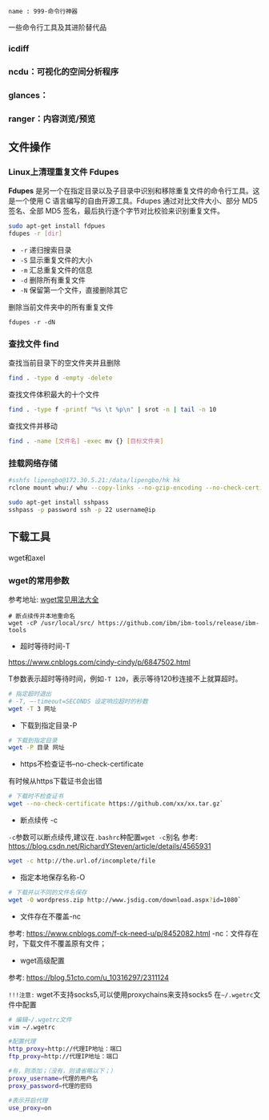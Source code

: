 ```
name : 999-命令行神器
```

一些命令行工具及其进阶替代品

### icdiff

### ncdu：可视化的空间分析程序

### glances：


### ranger：内容浏览/预览


## 文件操作

###  Linux上清理重复文件  Fdupes

**Fdupes**
是另一个在指定目录以及子目录中识别和移除重复文件的命令行工具。这是一个使用 C
语言编写的自由开源工具。Fdupes 通过对比文件大小、部分 MD5 签名、全部 MD5
签名，最后执行逐个字节对比校验来识别重复文件。

```bash
sudo apt-get install fdpues
fdupes -r [dir]
```
- `-r` 递归搜索目录
- `-S`  显示重复文件的大小
- `-m` 汇总重复文件的信息
- `-d` 删除所有重复文件
- `-N` 保留第一个文件，直接删除其它


删除当前文件夹中的所有重复文件

```
fdupes -r -dN
```

### 查找文件  find

查找当前目录下的空文件夹并且删除

```bash
find . -type d -empty -delete
```


查找文件体积最大的十个文件

```bash
find . -type f -printf "%s \t %p\n" | srot -n | tail -n 10
```

查找文件并移动

```bash
find . -name [文件名] -exec mv {} [目标文件夹]
```

### 挂载网络存储


```bash
#sshfs lipengbo@172.30.5.21:/data/lipengbo/hk hk
rclone mount whu:/ whu --copy-links --no-gzip-encoding --no-check-certificate --allow-other --allow-non-empty --vfs-cache-mode full --umask 000 --daemon
```

```bash
sudo apt-get install sshpass
sshpass -p password ssh -p 22 username@ip
```

## 下载工具

wget和axel

### wget的常用参数

参考地址: [wget常见用法大全](https://wangchujiang.com/linux-command/c/wget.html)

```
# 断点续传并本地重命名
wget -cP /usr/local/src/ https://github.com/ibm/ibm-tools/release/ibm-tools
```
- 超时等待时间-T

https://www.cnblogs.com/cindy-cindy/p/6847502.html

T参数表示超时等待时间，例如`-T 120`，表示等待120秒连接不上就算超时。

```bash
# 指定超时退出
# -T, –-timeout=SECONDS 设定响应超时的秒数
wget -T 3 网址
```

- 下载到指定目录-P

```bash
# 下载到指定目录
wget -P 目录 网址
```

- https不检查证书–no-check-certificate

有时候从https下载证书会出错

```bash
# 下载时不检查证书
wget --no-check-certificate https://github.com/xx/xx.tar.gz`
```

- 断点续传 -c

`-c`参数可以断点续传,建议在`.bashrc`种配置`wget -c`别名
参考: https://blog.csdn.net/RichardYSteven/article/details/4565931

```bash
wget -c http://the.url.of/incomplete/file
```

- 指定本地保存名称-O

```bash
# 下载并以不同的文件名保存
wget -O wordpress.zip http://www.jsdig.com/download.aspx?id=1080`
```

- 文件存在不覆盖-nc

参考: https://www.cnblogs.com/f-ck-need-u/p/8452082.html
-nc：文件存在时，下载文件不覆盖原有文件；

- wget高级配置

参考: https://blog.51cto.com/u_10316297/2311124

`!!!注意:` wget不支持socks5,可以使用proxychains来支持socks5
在`~/.wgetrc`文件中配置

```bash
# 编辑~/.wgetrc文件
vim ~/.wgetrc

#配置代理
http_proxy=http://代理IP地址：端口
ftp_proxy=http://代理IP地址：端口

#有，则添加；（没有，则请省略以下；）
proxy_username=代理的用户名
proxy_password=代理的密码

#表示开启代理
use_proxy=on
```
